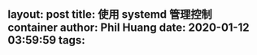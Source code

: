 layout: post
title: 使用 systemd 管理控制 container
author: Phil Huang
date: 2020-01-12 03:59:59
tags:
---
